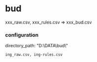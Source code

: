 # bud #


xxx_raw.csv, xxx_rules.csv => xxx_bud.csv

### configuration ###

directory_path: "D:\\DATA\\bud\\"

    ing_raw.csv, ing-rules.csv

